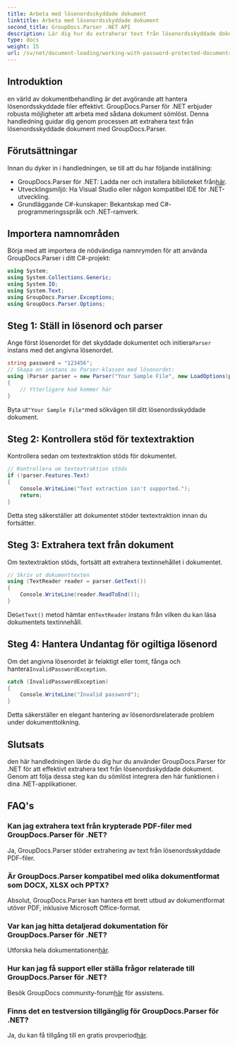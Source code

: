 ```yaml
---
title: Arbeta med lösenordsskyddade dokument
linktitle: Arbeta med lösenordsskyddade dokument
second_title: GroupDocs.Parser .NET API
description: Lär dig hur du extraherar text från lösenordsskyddade dokument med GroupDocs.Parser för .NET. Förbättra dina dokumentbehandlingsmöjligheter.
type: docs
weight: 15
url: /sv/net/document-loading/working-with-password-protected-documents/
---
```

## Introduktion
en värld av dokumentbehandling är det avgörande att hantera lösenordsskyddade filer effektivt. GroupDocs.Parser för .NET erbjuder robusta möjligheter att arbeta med sådana dokument sömlöst. Denna handledning guidar dig genom processen att extrahera text från lösenordsskyddade dokument med GroupDocs.Parser.
## Förutsättningar
Innan du dyker in i handledningen, se till att du har följande inställning:
-  GroupDocs.Parser för .NET: Ladda ner och installera biblioteket från[här](https://releases.groupdocs.com/parser/net/).
- Utvecklingsmiljö: Ha Visual Studio eller någon kompatibel IDE för .NET-utveckling.
- Grundläggande C#-kunskaper: Bekantskap med C#-programmeringsspråk och .NET-ramverk.

## Importera namnområden
Börja med att importera de nödvändiga namnrymden för att använda GroupDocs.Parser i ditt C#-projekt:
```csharp
using System;
using System.Collections.Generic;
using System.IO;
using System.Text;
using GroupDocs.Parser.Exceptions;
using GroupDocs.Parser.Options;
```

## Steg 1: Ställ in lösenord och parser
 Ange först lösenordet för det skyddade dokumentet och initiera`Parser` instans med det angivna lösenordet.
```csharp
string password = "123456";
// Skapa en instans av Parser-klassen med lösenordet:
using (Parser parser = new Parser("Your Sample File", new LoadOptions(password)))
{
    // Ytterligare kod kommer här
}
```
 Byta ut`"Your Sample File"`med sökvägen till ditt lösenordsskyddade dokument.
## Steg 2: Kontrollera stöd för textextraktion
Kontrollera sedan om textextraktion stöds för dokumentet.
```csharp
// Kontrollera om textextraktion stöds
if (!parser.Features.Text)
{
    Console.WriteLine("Text extraction isn't supported.");
    return;
}
```
Detta steg säkerställer att dokumentet stöder textextraktion innan du fortsätter.
## Steg 3: Extrahera text från dokument
Om textextraktion stöds, fortsätt att extrahera textinnehållet i dokumentet.
```csharp
// Skriv ut dokumenttexten
using (TextReader reader = parser.GetText())
{
    Console.WriteLine(reader.ReadToEnd());
}
```
 De`GetText()` metod hämtar en`TextReader` instans från vilken du kan läsa dokumentets textinnehåll.
## Steg 4: Hantera Undantag för ogiltiga lösenord
 Om det angivna lösenordet är felaktigt eller tomt, fånga och hantera`InvalidPasswordException`.
```csharp
catch (InvalidPasswordException)
{
    Console.WriteLine("Invalid password");
}
```
Detta säkerställer en elegant hantering av lösenordsrelaterade problem under dokumenttolkning.

## Slutsats
den här handledningen lärde du dig hur du använder GroupDocs.Parser för .NET för att effektivt extrahera text från lösenordsskyddade dokument. Genom att följa dessa steg kan du sömlöst integrera den här funktionen i dina .NET-applikationer.

## FAQ's
### Kan jag extrahera text från krypterade PDF-filer med GroupDocs.Parser för .NET?
Ja, GroupDocs.Parser stöder extrahering av text från lösenordsskyddade PDF-filer.
### Är GroupDocs.Parser kompatibel med olika dokumentformat som DOCX, XLSX och PPTX?
Absolut, GroupDocs.Parser kan hantera ett brett utbud av dokumentformat utöver PDF, inklusive Microsoft Office-format.
### Var kan jag hitta detaljerad dokumentation för GroupDocs.Parser för .NET?
 Utforska hela dokumentationen[här](https://reference.groupdocs.com/parser/net/).
### Hur kan jag få support eller ställa frågor relaterade till GroupDocs.Parser för .NET?
 Besök GroupDocs community-forum[här](https://forum.groupdocs.com/c/parser/17) för assistens.
### Finns det en testversion tillgänglig för GroupDocs.Parser för .NET?
 Ja, du kan få tillgång till en gratis provperiod[här](https://releases.groupdocs.com/).